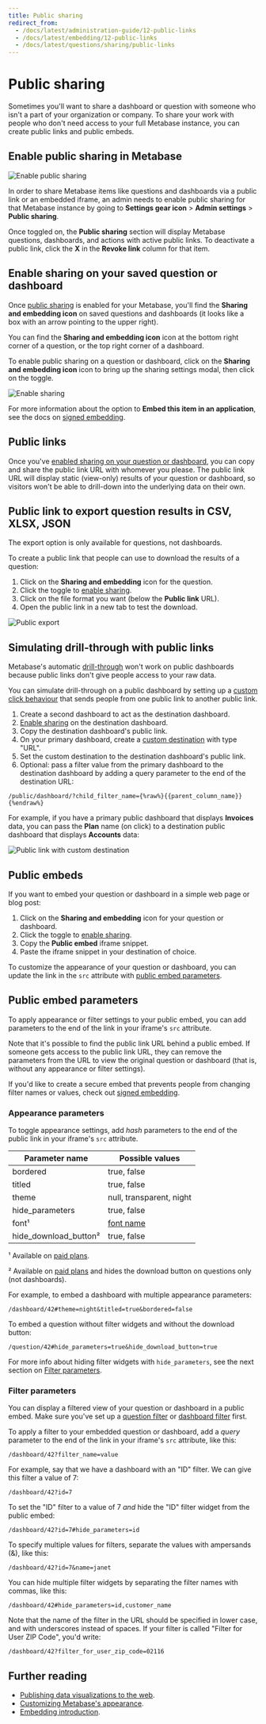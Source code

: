```yaml
---
title: Public sharing
redirect_from:
  - /docs/latest/administration-guide/12-public-links
  - /docs/latest/embedding/12-public-links
  - /docs/latest/questions/sharing/public-links
---
```


# Public sharing

Sometimes you'll want to share a dashboard or question with someone who isn't a part of your organization or company. To share your work with people who don't need access to your full Metabase instance, you can create public links and public embeds.

## Enable public sharing in Metabase

![Enable public sharing](../images/enable-public-sharing.png)

In order to share Metabase items like questions and dashboards via a public link or an embedded iframe, an admin needs to enable public sharing for that Metabase instance by going to **Settings gear icon** > **Admin settings** > **Public sharing**.

Once toggled on, the **Public sharing** section will display Metabase questions, dashboards, and actions with active public links. To deactivate a public link, click the **X** in the **Revoke link** column for that item.

## Enable sharing on your saved question or dashboard

Once [public sharing](#enable-sharing-on-your-saved-question-or-dashboard) is enabled for your Metabase, you'll find the **Sharing and embedding icon** on saved questions and dashboards (it looks like a box with an arrow pointing to the upper right). 

You can find the **Sharing and embedding icon** icon at the bottom right corner of a question, or the top right corner of a dashboard.

To enable public sharing on a question or dashboard, click on the **Sharing and embedding icon** icon to bring up the sharing settings modal, then click on the toggle.

![Enable sharing](../images/enable-links.png)

For more information about the option to **Embed this item in an application**, see the docs on [signed embedding](../../embedding/signed-embedding.md).

## Public links

Once you've [enabled sharing on your question or dashboard](#enable-sharing-on-your-saved-question-or-dashboard), you can copy and share the public link URL with whomever you please. The public link URL will display static (view-only) results of your question or dashboard, so visitors won't be able to drill-down into the underlying data on their own.

## Public link to export question results in CSV, XLSX, JSON

The export option is only available for questions, not dashboards.

To create a public link that people can use to download the results of a question:

1. Click on the **Sharing and embedding** icon for the question.
2. Click the toggle to [enable sharing](#enable-sharing-on-your-saved-question-or-dashboard).
3. Click on the file format you want (below the **Public link** URL).
4. Open the public link in a new tab to test the download.

![Public export](../images/public-export.png)

## Simulating drill-through with public links

Metabase's automatic [drill-through](https://www.metabase.com/learn/questions/drill-through) won't work on public dashboards because public links don't give people access to your raw data.

You can simulate drill-through on a public dashboard by setting up a [custom click behaviour](../../dashboards/interactive.md) that sends people from one public link to another public link.

1. Create a second dashboard to act as the destination dashboard.
2. [Enable sharing](#enable-sharing-on-your-saved-question-or-dashboard) on the destination dashboard.
3. Copy the destination dashboard's public link.
4. On your primary dashboard, create a [custom destination](../../dashboards/interactive.md#custom-destinations) with type "URL".
5. Set the custom destination to the destination dashboard's public link.
6. Optional: pass a filter value from the primary dashboard to the destination dashboard by adding a query parameter to the end of the destination URL:
  ```
  /public/dashboard/?child_filter_name={%raw%}{{parent_column_name}}{%endraw%}
  ```

For example, if you have a primary public dashboard that displays **Invoices** data, you can pass the **Plan** name (on click) to a destination public dashboard that displays **Accounts** data:

![Public link with custom destination](../images/public-link-custom-destination.png)

## Public embeds

If you want to embed your question or dashboard in a simple web page or blog post:

1. Click on the **Sharing and embedding** icon for your question or dashboard.
2. Click the toggle to [enable sharing](#enable-sharing-on-your-saved-question-or-dashboard).
3. Copy the **Public embed** iframe snippet.
4. Paste the iframe snippet in your destination of choice.

To customize the appearance of your question or dashboard, you can update the link in the `src` attribute with [public embed parameters](#public-embed-parameters).

## Public embed parameters

To apply appearance or filter settings to your public embed, you can add parameters to the end of the link in your iframe's `src` attribute.

Note that it's possible to find the public link URL behind a public embed. If someone gets access to the public link URL, they can remove the parameters from the URL to view the original question or dashboard (that is, without any appearance or filter settings).

If you'd like to create a secure embed that prevents people from changing filter names or values, check out [signed embedding](../../embedding/signed-embedding.md).

### Appearance parameters

To toggle appearance settings, add _hash_ parameters to the end of the public link in your iframe's `src` attribute.

| Parameter name          | Possible values                                  |
| ----------------------- | ------------------------------------------------ |
| bordered                | true, false                                      |
| titled                  | true, false                                      |
| theme                   | null, transparent, night                         |
| hide_parameters         | true, false                                      |      
| font¹                   | [font name](../../configuring-metabase/fonts.md) |
| hide_download_button²   | true, false                                      |

¹ Available on [paid plans](https://www.metabase.com/pricing).

² Available on [paid plans](https://www.metabase.com/pricing) and hides the download button on questions only (not dashboards).

For example, to embed a dashboard with multiple appearance parameters:

```
/dashboard/42#theme=night&titled=true&bordered=false
```

To embed a question without filter widgets and without the download button:

```
/question/42#hide_parameters=true&hide_download_button=true
```

For more info about hiding filter widgets with `hide_parameters`, see the next section on [Filter parameters](#filter-parameters).

### Filter parameters

You can display a filtered view of your question or dashboard in a public embed. Make sure you've set up a [question filter](../query-builder/introduction.md#filtering) or [dashboard filter](../../dashboards/filters.md) first.

To apply a filter to your embedded question or dashboard, add a _query_ parameter to the end of the link in your iframe's `src` attribute, like this:

```
/dashboard/42?filter_name=value
```

For example, say that we have a dashboard with an "ID" filter. We can give this filter a value of 7:

```
/dashboard/42?id=7
```

To set the "ID" filter to a value of 7 _and_ hide the "ID" filter widget from the public embed:

```
/dashboard/42?id=7#hide_parameters=id
```

To specify multiple values for filters, separate the values with ampersands (&), like this:

```
/dashboard/42?id=7&name=janet
```

You can hide multiple filter widgets by separating the filter names with commas, like this:

```
/dashboard/42#hide_parameters=id,customer_name
```

Note that the name of the filter in the URL should be specified in lower case, and with underscores instead of spaces. If your filter is called "Filter for User ZIP Code", you'd write:

```
/dashboard/42?filter_for_user_zip_code=02116
```

## Further reading

- [Publishing data visualizations to the web](https://www.metabase.com/learn/embedding/embedding-charts-and-dashboards).
- [Customizing Metabase's appearance](../../configuring-metabase/appearance.md).
- [Embedding introduction](../../embedding/start.md).
